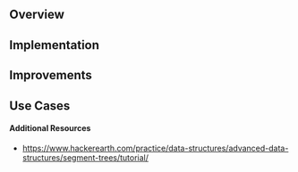 ## Overview

## Implementation

## Improvements

## Use Cases

#### Additional Resources

* https://www.hackerearth.com/practice/data-structures/advanced-data-structures/segment-trees/tutorial/